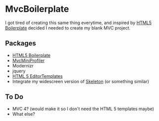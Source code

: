 # MvcBoilerplate

I got tired of creating this same thing everytime, and inspired by [HTML5 Boilerplate](https://github.com/h5bp/html5-boilerplate) decided I needed to create my blank MVC project.

## Packages

* [HTML5 Boilerplate](https://github.com/h5bp/html5-boilerplate)
* [MvcMiniProfiler](http://code.google.com/p/mvc-mini-profiler/)
* Modernizr
* jquery
* [HTML 5 EditorTemplates](https://github.com/paultyng/Html5MvcTemplates)
* Integrate my widescreen version of [Skeleton](https://github.com/paultyng/Skeleton) (or something similar)

## To Do

* MVC 4? (would make it so I don't need the HTML 5 templates maybe)
* What else?